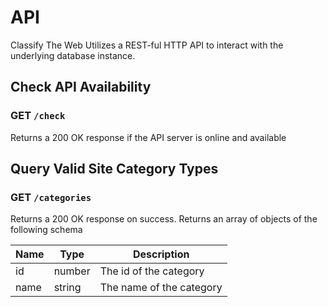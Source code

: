 # API

Classify The Web Utilizes a REST-ful HTTP API to interact with the underlying database instance.

## Check API Availability

### GET `/check`

Returns a 200 OK response if the API server is online and available

## Query Valid Site Category Types

### GET `/categories`

Returns a 200 OK response on success. Returns an array of objects of the following schema

| Name | Type | Description |
| --- | --- | --- |
| id | number | The id of the category |
| name | string | The name of the category |

